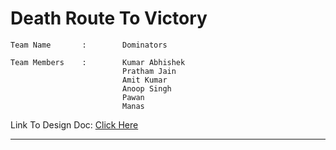 # Death Route To Victory
```
Team Name       :        Dominators

Team Members    :        Kumar Abhishek
                         Pratham Jain
                         Amit Kumar
                         Anoop Singh
                         Pawan
                         Manas
```
Link To Design Doc: [Click Here](https://docs.google.com/document/d/161-L78ks1iEg2R0ZMZS0-N3ZoGo4MRaCXnFEcvzJKsg/edit?usp=sharing)

---

